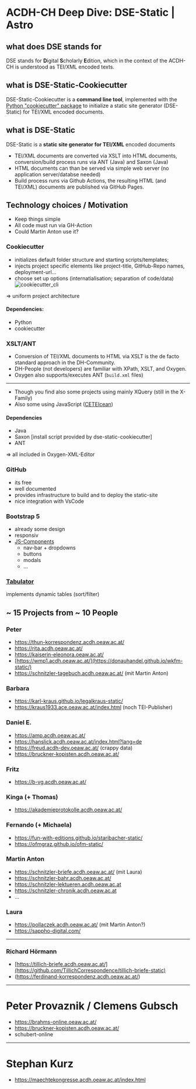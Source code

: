 # ACDH-CH Deep Dive: DSE-Static | Astro

## what does DSE stands for

DSE stands for **D**igital **S**cholarly **E**dition, which in the context of the ACDH-CH is understood as TEI/XML encoded texts.

## what is DSE-Static-Cookiecutter

DSE-Static-Cookiecutter is a **command line tool**, implemented with the [Python "cookiecutter" package](https://cookiecutter.readthedocs.io/en/stable/) to initialize a static site generator (DSE-Static) for TEI/XML encoded documents. 

## what is DSE-Static

DSE-Static is a **static site generator for TEI/XML** encoded documents
* TEI/XML documents are converted via XSLT into HTML documents, conversion/build process runs via ANT (Java) and Saxon (Java)
* HTML documents can than be served via simple web server (no application server/databse needed)
* Build process runs via Github Actions, the resulting HTML (and TEI/XML) documents are published via GitHub Pages.

## Technology choices / Motivation

* Keep things simple
* All code must run via GH-Action
* Could Martin Anton use it?

### Cookiecutter

* initializes default folder structure and starting scripts/templates;
* injects project specific elements like project-title, GitHub-Repo names, deployment-url...
* choose set up options (internatialisation; separation of code/data)
![cookiecutter_cli](https://github.com/user-attachments/assets/f028fbad-ae6a-42d2-81bc-2ec3d63b7d26)

=> uniform project architecture 

#### Dependencies:

* Python
* cookiecutter

### XSLT/ANT

* Conversion of TEI/XML documents to HTML via XSLT is the de facto standard approach in the DH-Community.
* DH-People (not developers) are familiar with XPath, XSLT, and Oxygen.
* Oxygen also supports/executes ANT (`build.xml` files)
----
* Though you find also some projects using mainly XQuery (still in the X-Family) 
* Also some using JavaScript ([CETEIcean](https://github.com/TEIC/CETEIcean))

#### Dependencies
* Java
* Saxon [install script provided by dse-static-cookiecutter]
* ANT

=> all included in Oxygen-XML-Editor

### GitHub

* its free
* well documented
* provides infrastructure to build and to deploy the static-site
* nice integration with VsCode

### Bootstrap 5
* already some design
* responsiv
* [JS-Components](https://getbootstrap.com/docs/5.3/getting-started/introduction/#js-components)
  * nav-bar + dropdowns
  * buttons
  * modals
  * ...

### [Tabulator](https://tabulator.info/)

implements dynamic tables (sort/filter)


## ~ 15 Projects from ~ 10 People

### Peter
* https://thun-korrespondenz.acdh.oeaw.ac.at/
* https://rita.acdh.oeaw.ac.at/
* https://kaiserin-eleonora.oeaw.ac.at/
* [https://wmp1.acdh.oeaw.ac.at/](https://donauhandel.github.io/wkfm-static/)
* https://schnitzler-tagebuch.acdh.oeaw.ac.at/ (mit Martin Anton)

### Barbara
* https://karl-kraus.github.io/legalkraus-static/
* https://kraus1933.ace.oeaw.ac.at/index.html (noch TEI-Publisher)

### Daniel E.
* https://amp.acdh.oeaw.ac.at/
* https://hanslick.acdh.oeaw.ac.at/index.html?lang=de
* https://freud.acdh-dev.oeaw.ac.at/ (crappy data)
* https://bruckner-kopisten.acdh.oeaw.ac.at/

### Fritz
* https://b-vg.acdh.oeaw.ac.at/

### Kinga (+ Thomas)
* https://akademieprotokolle.acdh.oeaw.ac.at/

### Fernando (+ Michaela)
* https://fun-with-editions.github.io/staribacher-static/
* https://ofmgraz.github.io/ofm-static/

### Martin Anton
* https://schnitzler-briefe.acdh.oeaw.ac.at/ (mit Laura)
* https://schnitzler-bahr.acdh.oeaw.ac.at/
* https://schnitzler-lektueren.acdh.oeaw.ac.at
* https://schnitzler-chronik.acdh.oeaw.ac.at
* ...

### Laura
* https://pollaczek.acdh.oeaw.ac.at/ (mit Martin Anton?)
* https://sappho-digital.com/

---

### Richard Hörmann
* [https://tillich-briefe.acdh.oeaw.ac.at/](https://github.com/TillichCorrespondence/tillich-briefe-static)
* (https://ferdinand-korrespondenz.acdh.oeaw.ac.at/)

---

# Peter Provaznik / Clemens Gubsch
* https://brahms-online.oeaw.ac.at/
* https://bruckner-kopisten.acdh.oeaw.ac.at/
* schubert-online
---
# Stephan Kurz
* https://maechtekongresse.acdh.oeaw.ac.at/index.html
